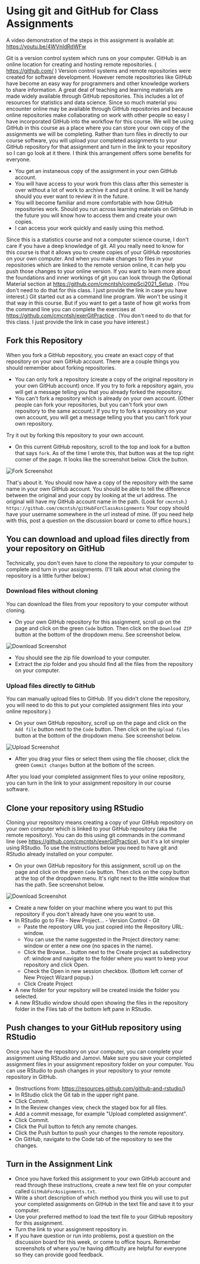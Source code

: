 # Using git and GitHub for Class Assignments

A video demonstration of the steps in this assignment is available at: https://youtu.be/4WVnIdRdWFw

Git is a version control system which runs on your computer. GitHub is an online location for creating and hosting remote repositories. ( https://github.com/ ) Version control systems and remote repositories were created for software development. However remote repositories like GitHub have become an easy way for programmers and other knowledge workers to share information. A great deal of teaching and learning materials are made widely available through GitHub repositories. This includes a lot of resources for statistics and data science. Since so much material you encounter online may be available through GitHub repositories and because online repositories make collaborating on work with other people so easy I have incorporated GitHub into the workflow for this course. We will be using GitHub in this course as a place where you can store your own copy of the assignments we will be completing. Rather than turn files in directly to our course software, you will upload your completed assignments to your GitHub repository for that assignment and turn in the link to your repository so I can go look at it there. I think this arrangement offers some benefits for everyone.

* You get an instaneous copy of the assignment in your own GitHub account.
* You will have access to your work from this class after this semester is over without a lot of work to archive it and put it online. It will be handy should you ever want to review it in the future.
* You will become familiar and more comfortable with how GitHub repositories work. Should you run across learning materials on GitHub in the future you will know how to access them and create your own copies.
* I can access your work quickly and easily using this method.

Since this is a statistics course and not a computer science course, I don't care if you have a deep knowledge of git. All you really need to know for this course is that it allows you to create copies of your GitHub repositories on your own computer. And when you make changes to files in your repositories which are linked to the remote version online, it can help you push those changes to your online version. If you want to learn more about the foundations and inner workings of git you can look through the Optional Material section at https://github.com/cmcntsh/compSci2021_Setup . (You don't need to do that for this class. I just provide the link in case you have interest.) Git started out as a command line program. We won't be using it that way in this course. But if you want to get a taste of how git works from the command line you can complete the exercises at https://github.com/cmcntsh/exerGitPractice . (You don't need to do that for this class. I just provide the link in case you have interest.)

## Fork this Repository

When you fork a GitHub repository, you create an exact copy of that repository on your own GitHub account. There are a couple things you should remember about forking repositories.

* You can only fork a repository (create a copy of the original repository in your own GitHub account) once. If you try to fork a repository again, you will get a message telling you that you already forked the repository. 
* You can't fork a repository which is already on your own account. (Other people can fork your repositories, but you can't fork your own repository to the same account.) If you try to fork a repository on your own account, you will get a message telling you that you can't fork your own repository.

Try it out by forking this repository to your own account.

* On this current GitHub repository, scroll to the top and look for a button that says `fork`. As of the time I wrote this, that button was at the top right corner of the page. It looks like the screenshot below. Click the button.

![Fork Screenshot](https://github.com/cmcntsh/gitHubForClassAssignments/blob/main/images/forkImage.png?raw=true)

That's about it. You should now have a copy of the repository with the same name in your own GitHub account. You should be able to tell the difference between the original and your copy by looking at the url address. The original will have my GitHub account name in the path. (Look for `cmcntsh`.) `https://github.com/cmcntsh/gitHubForClassAssignments` Your copy should have your username somewhere in the url instead of mine. (If you need help with this, post a question on the discussion board or come to office hours.)

## You can download and upload files directly from your repository on GitHub

Technically, you don't even have to clone the repository to your computer to complete and turn in your assignments. (I'll talk about what cloning the repository is a little further below.)

### Download files without cloning

You can download the files from your repository to your computer without cloning.

* On your own GitHub repository for this assignment, scroll up on the page and click on the green `Code` button. Then click on the `Download ZIP` button at the bottom of the dropdown menu. See screenshot below.

![Download Screenshot](https://github.com/cmcntsh/gitHubForClassAssignments/blob/main/images/downloadZip.png?raw=true)

* You should see the zip file download to your computer.
* Extract the zip folder and you should find all the files from the repository on your computer.

### Upload files directly to GitHub

You can manually upload files to GitHub. (If you didn't clone the repository, you will need to do this to put your completed assignment files into your online repository.)

* On your own GitHub repository, scroll up on the page and click on the `Add file` button next to the `Code` button. Then click on the `Upload files` button at the bottom of the dropdown menu. See screenshot below.

![Upload Screenshot](https://github.com/cmcntsh/gitHubForClassAssignments/blob/main/images/GitHubUpload.png?raw=true)

* After you drag your files or select them using the file chooser, click the green `Commit changes` button at the bottom of the screen.

After you load your completed assignment files to your online repository, you can turn in the link to your assignment repository in our course software.

## Clone your repository using RStudio

Cloning your repository means creating a copy of your GitHub repository on your own computer which is linked to your GitHub repository (aka the remote repository). You can do this using git commands in the command line (see https://github.com/cmcntsh/exerGitPractice), but it's a lot simpler using RStudio. To use the instructions below you need to have git and RStudio already installed on your computer.

* On your own GitHub repository for this assignment, scroll up on the page and click on the green `Code` button. Then click on the copy button at the top of the dropdown menu. It's right next to the little window that has the path. See screenshot below.

![Download Screenshot](https://github.com/cmcntsh/gitHubForClassAssignments/blob/main/images/downloadZip.png?raw=true)

* Create a new folder on your machine where you want to put this repository if you don't already have one you want to use.
* In RStudio go to File - New Project... - Version Control - Git 
  * Paste the repostory URL you just copied into the Repository URL: window.
  * You can use the name suggested in the Project directory name: window or enter a new one (no spaces in the name).
  * Click the Browse... button next to the Create project as subdirectory of: window and navigate to the folder where you want to keep your repository and click Open.
  * Check the Open in new session checkbox. (Bottom left corner of New Project Wizard popup.)
  * Click Create Project
* A new folder for your repsitory will be created inside the folder you selected.
* A new RStudio window should open showing the files in the repository folder in the Files tab of the bottom left pane in RStudio.

## Push changes to your GitHub repository using RStudio

Once you have the repository on your computer, you can complete your assignment using RStudio and Jamovi. Make sure you save your completed assignment files in your assignment repository folder on your computer. You can use RStudio to push changes in your repository to your remote repository in GitHub.

* (Instructions from: https://resources.github.com/github-and-rstudio/)
* In RStudio click the Git tab in the upper right pane.
* Click Commit.
* In the Review changes view, check the staged box for all files.
* Add a commit message, for example "Upload completed assignment".
* Click Commit.
* Click the Pull button to fetch any remote changes.
* Click the Push button to push your changes to the remote repository.
* On GitHub, navigate to the Code tab of the repository to see the changes.

## Turn in the Assignment Link

* Once you have forked this assignment to your own GitHub account and read through these instructions, create a new text file on your computer called `GitHubForAssignments.txt`.
* Write a short description of which method you think you will use to put your completed assignments on GitHub in the text file and save it to your computer.
* Use your preferred method to load the text file to your GitHub repository for this assignment.
* Turn the link to your assignment repository in.
* If you have question or run into problems, post a question on the discussion board for this week, or come to office hours. Remember screenshots of where you're having difficulty are helpful for everyone so they can provide good feedback.
